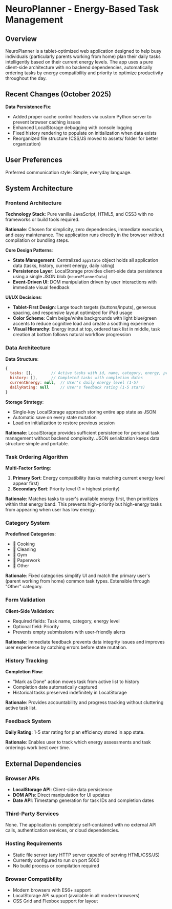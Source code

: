 # NeuroPlanner - Energy-Based Task Management

## Overview

NeuroPlanner is a tablet-optimized web application designed to help busy individuals (particularly parents working from home) plan their daily tasks intelligently based on their current energy levels. The app uses a pure client-side architecture with no backend dependencies, automatically ordering tasks by energy compatibility and priority to optimize productivity throughout the day.

## Recent Changes (October 2025)

**Data Persistence Fix**:
- Added proper cache control headers via custom Python server to prevent browser caching issues
- Enhanced LocalStorage debugging with console logging
- Fixed history rendering to populate on initialization when data exists
- Reorganized file structure (CSS/JS moved to assets/ folder for better organization)

## User Preferences

Preferred communication style: Simple, everyday language.

## System Architecture

### Frontend Architecture

**Technology Stack**: Pure vanilla JavaScript, HTML5, and CSS3 with no frameworks or build tools required.

**Rationale**: Chosen for simplicity, zero dependencies, immediate execution, and easy maintenance. The application runs directly in the browser without compilation or bundling steps.

**Core Design Patterns**:
- **State Management**: Centralized `appState` object holds all application data (tasks, history, current energy, daily rating)
- **Persistence Layer**: LocalStorage provides client-side data persistence using a single JSON blob (`neuroPlannerData`)
- **Event-Driven UI**: DOM manipulation driven by user interactions with immediate visual feedback

**UI/UX Decisions**:
- **Tablet-First Design**: Large touch targets (buttons/inputs), generous spacing, and responsive layout optimized for iPad usage
- **Color Scheme**: Calm beige/white backgrounds with light blue/green accents to reduce cognitive load and create a soothing experience
- **Visual Hierarchy**: Energy input at top, ordered task list in middle, task creation at bottom follows natural workflow progression

### Data Architecture

**Data Structure**:
```javascript
{
  tasks: [],        // Active tasks with id, name, category, energy, priority
  history: [],      // Completed tasks with completion dates
  currentEnergy: null,  // User's daily energy level (1-5)
  dailyRating: null     // User's feedback rating (1-5 stars)
}
```

**Storage Strategy**: 
- Single-key LocalStorage approach storing entire app state as JSON
- Automatic save on every state mutation
- Load on initialization to restore previous session

**Rationale**: LocalStorage provides sufficient persistence for personal task management without backend complexity. JSON serialization keeps data structure simple and portable.

### Task Ordering Algorithm

**Multi-Factor Sorting**:
1. **Primary Sort**: Energy compatibility (tasks matching current energy level appear first)
2. **Secondary Sort**: Priority level (1 = highest priority)

**Rationale**: Matches tasks to user's available energy first, then prioritizes within that energy band. This prevents high-priority but high-energy tasks from appearing when user has low energy.

### Category System

**Predefined Categories**: 
- 🍳 Cooking
- 🧹 Cleaning  
- 💪 Gym
- 📄 Paperwork
- 📌 Other

**Rationale**: Fixed categories simplify UI and match the primary user's (parent working from home) common task types. Extensible through "Other" category.

### Form Validation

**Client-Side Validation**:
- Required fields: Task name, category, energy level
- Optional field: Priority
- Prevents empty submissions with user-friendly alerts

**Rationale**: Immediate feedback prevents data integrity issues and improves user experience by catching errors before state mutation.

### History Tracking

**Completion Flow**:
- "Mark as Done" action moves task from active list to history
- Completion date automatically captured
- Historical tasks preserved indefinitely in LocalStorage

**Rationale**: Provides accountability and progress tracking without cluttering active task list.

### Feedback System

**Daily Rating**: 1-5 star rating for plan efficiency stored in app state.

**Rationale**: Enables user to track which energy assessments and task orderings work best over time.

## External Dependencies

### Browser APIs
- **LocalStorage API**: Client-side data persistence
- **DOM APIs**: Direct manipulation for UI updates
- **Date API**: Timestamp generation for task IDs and completion dates

### Third-Party Services
None. The application is completely self-contained with no external API calls, authentication services, or cloud dependencies.

### Hosting Requirements
- Static file server (any HTTP server capable of serving HTML/CSS/JS)
- Currently configured to run on port 5000
- No build process or compilation required

### Browser Compatibility
- Modern browsers with ES6+ support
- LocalStorage API support (available in all modern browsers)
- CSS Grid and Flexbox support for layout
